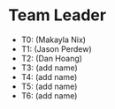 # Team Leader

* T0: (Makayla Nix)
* T1: (Jason Perdew)
* T2: (Dan Hoang)
* T3: (add name)
* T4: (add name)
* T5: (add name)
* T6: (add name)
